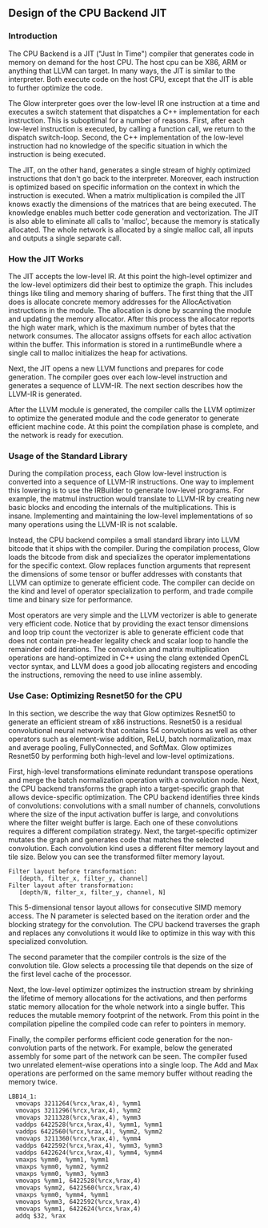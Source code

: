 ## Design of the CPU Backend JIT

### Introduction

The CPU Backend is a JIT ("Just In Time") compiler that generates code in memory
on demand for the host CPU. The host cpu can be X86, ARM or anything that LLVM
can target. In many ways, the JIT is similar to the interpreter. Both execute
code on the host CPU, except that the JIT is able to further optimize the code.

The Glow interpreter goes over the low-level IR one instruction at a time and
executes a switch statement that dispatches a C++ implementation for each
instruction. This is suboptimal for a number of reasons. First, after each
low-level instruction is executed, by calling a function call, we return to the
dispatch switch-loop. Second, the C++ implementation of the low-level
instruction had no knowledge of the specific situation in which the instruction
is being executed.

The JIT, on the other hand, generates a single stream of highly optimized
instructions that don't go back to the interpreter. Moreover, each instruction
is optimized based on specific information on the context in which the
instruction is executed. When a matrix multiplication is compiled the JIT knows
exactly the dimensions of the matrices that are being executed. The knowledge enables
much better code generation and vectorization. The JIT is also able to eliminate
all calls to 'malloc', because the memory is statically allocated. The whole
network is allocated by a single malloc call, all inputs and outputs a single separate call.

### How the JIT Works

The JIT accepts the low-level IR. At this point the high-level optimizer and the
low-level optimizers did their best to optimize the graph. This includes things
like tiling and memory sharing of buffers. The first thing that the JIT does is
allocate concrete memory addresses for the AllocActivation instructions in the
module. The allocation is done by scanning the module and updating the memory
allocator. After this process the allocator reports the high water mark, which
is the maximum number of bytes that the network consumes. The allocator assigns
offsets for each alloc activation within the buffer. This information is stored
in a runtimeBundle where a single call to malloc initializes the heap for activations.

Next, the JIT opens a new LLVM functions and prepares for code generation. The
compiler goes over each low-level instruction and generates a sequence of
LLVM-IR. The next section describes how the LLVM-IR is generated.

After the LLVM module is generated, the compiler calls the LLVM optimizer to
optimize the generated module and the code generator to generate efficient
machine code. At this point the compilation phase is complete, and the network
is ready for execution.

### Usage of the Standard Library

During the compilation process, each Glow low-level instruction is converted into
a sequence of LLVM-IR instructions. One way to implement this lowering is to
use the IRBuilder to generate low-level programs. For example, the matmul
instruction would translate to LLVM-IR by creating new basic blocks and encoding
the internals of the multiplications. This is insane. Implementing and
maintaining the low-level implementations of so many operations using the
LLVM-IR is not scalable.

Instead, the CPU backend compiles a small standard library into LLVM bitcode
that it ships with the compiler. During the compilation process, Glow loads the
bitcode from disk and specializes the operator implementations for the specific
context. Glow replaces function arguments that represent the dimensions of some
tensor or buffer addresses with constants that LLVM can optimize to generate
efficient code. The compiler can decide on the kind and level of operator
specialization to perform, and trade compile time and binary size for
performance.

Most operators are very simple and the LLVM vectorizer is able to generate very
efficient code. Notice that by providing the exact tensor dimensions and loop
trip count the vectorizer is able to generate efficient code that does not
contain pre-header legality check and scalar loop to handle the remainder odd
iterations. The convolution and matrix multiplication operations are
hand-optimized in C++ using the clang extended OpenCL vector syntax, and LLVM
does a good job allocating registers and encoding the instructions, removing the
need to use inline assembly.

### Use Case: Optimizing Resnet50 for the CPU

In this section, we describe the way that Glow optimizes Resnet50 to generate an
efficient stream of x86 instructions. Resnet50 is a residual convolutional
neural network that contains 54 convolutions as well as other operators such as
element-wise addition, ReLU, batch normalization, max and average pooling,
FullyConnected, and SoftMax. Glow optimizes Resnet50 by performing both
high-level and low-level optimizations.

First, high-level transformations eliminate redundant transpose operations and
merge the batch normalization operation with a convolution node. Next, the CPU
backend transforms the graph into a target-specific graph that allows
device-specific optimization. The CPU backend identifies three kinds of
convolutions: convolutions with a small number of channels, convolutions where
the size of the input activation buffer is large, and convolutions where the
filter weight buffer is large. Each one of these convolutions requires a
different compilation strategy.  Next, the target-specific optimizer mutates the
graph and generates code that matches the selected convolution. Each convolution
kind uses a different filter memory layout and tile size. Below you can see the
transformed filter memory layout.

```
Filter layout before transformation:
   [depth, filter_x, filter_y, channel]
Filter layout after transformation:
   [depth/N, filter_x, filter_y, channel, N]
```

This 5-dimensional tensor layout allows for consecutive SIMD memory access. The
N parameter is selected based on the iteration order and the blocking strategy
for the convolution. The CPU backend traverses the graph and replaces any
convolutions it would like to optimize in this way with this specialized
convolution.

The second parameter that the compiler controls is the size of the convolution
tile. Glow selects a processing tile that depends on the size of the first level
cache of the processor.

Next, the low-level optimizer optimizes the instruction stream by shrinking the
lifetime of memory allocations for the activations, and then performs static
memory allocation for the whole network into a single buffer. This reduces the
mutable memory footprint of the network. From this point in the compilation
pipeline the compiled code can refer to pointers in memory.

Finally, the compiler performs efficient code generation for the non-convolution
parts of the network. For example, below the generated assembly for some part of
the network can be seen. The compiler fused two unrelated element-wise
operations into a single loop. The Add and Max operations are performed on the
same memory buffer without reading the memory twice.

```
LBB14_1:
  vmovaps 3211264(%rcx,%rax,4), %ymm1
  vmovaps 3211296(%rcx,%rax,4), %ymm2
  vmovaps 3211328(%rcx,%rax,4), %ymm3
  vaddps 6422528(%rcx,%rax,4), %ymm1, %ymm1
  vaddps 6422560(%rcx,%rax,4), %ymm2, %ymm2
  vmovaps 3211360(%rcx,%rax,4), %ymm4
  vaddps 6422592(%rcx,%rax,4), %ymm3, %ymm3
  vaddps 6422624(%rcx,%rax,4), %ymm4, %ymm4
  vmaxps %ymm0, %ymm1, %ymm1
  vmaxps %ymm0, %ymm2, %ymm2
  vmaxps %ymm0, %ymm3, %ymm3
  vmovaps %ymm1, 6422528(%rcx,%rax,4)
  vmovaps %ymm2, 6422560(%rcx,%rax,4)
  vmaxps %ymm0, %ymm4, %ymm1
  vmovaps %ymm3, 6422592(%rcx,%rax,4)
  vmovaps %ymm1, 6422624(%rcx,%rax,4)
  addq $32, %rax
```
